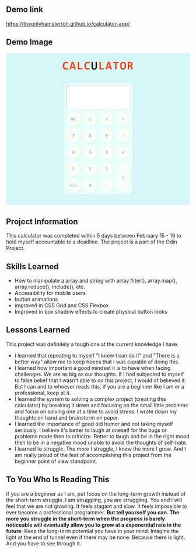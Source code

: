 ## Demo link ##
https://theonlyhamstertoh.github.io/calculator-app/

## Demo Image ##
![alt text](https://github.com/theonlyhamstertoh/calculator-app/blob/[main]/images/finalize.png?raw=true)

## Project Information ##
This calculator was completed within 5 days between February 15 - 19 to hold myself accountable to a deadline. The project is a part of the Odin Project.  

## Skills Learned ##
* How to manipulate a array and string with array.filter(), array.map(), array.reduce(), include(), etc.
* Accessibility for mobile users
* button animations 
* improved in CSS Grid and CSS Flexbox
* Improved in box shadow effects to create physical button looks

## Lessons Learned ##
This project was definitely a tough one at the current knowledge I have. 
* I learned that repeating to myself "I know I can do it" and "There is a better way" allow me to keep hopes that I was capable of doing this. 
* I learned how important a good mindset it is to have when facing challenges. We are as big as our thoughts. If I had subjected to myself to false belief that I wasn't able to do this project, I would of believed it. But I can and to whoever reads this, if you are a beginner like I am or a professional, keep at it. 
* I learned the system to solving a complex project (creating this calculator) by breaking it down and focusing on the small little problems and focus on solving one at a time to avoid stress. I wrote down my thoughts on hand and brainstorm on paper. 
* I learned the importance of good old humor and not taking myself seriously. I believe it's better to laugh at oneself for the bugs or problems made then to criticize. Better to laugh and be in the right mood then to be in a negative mood unable to avoid the thoughts of self-hate. 
* I learned to struggle. The more I struggle, I knew the more I grew. And I am really proud of the feat of accomplishing this project from the beginner point of view standpoint. 


## To You Who Is Reading This ##
If you are a beginner as I am, put focus on the long-term growth instead of the short-term struggle. I am struggling, you are struggling. You and I will feel that we are not growing. It feels stagant and slow. It feels impossible to ever become a professional programmer. **But tell yourself you can. The more you struggle in the short-term when the progress is barely noticeable will eventually allow you to grow at a exponential rate in the future**. Keep the long-term potential you have in your mind. Imagine the light at the end of tunnel even if there may be none. Because there is light. And you have to see through it. 
